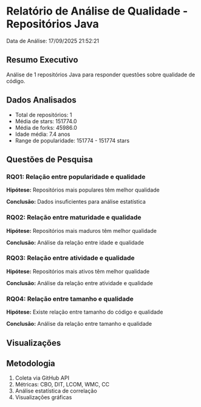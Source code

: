 # Relatório de Análise de Qualidade - Repositórios Java

Data de Análise: 17/09/2025 21:52:21

## Resumo Executivo

Análise de 1 repositórios Java para responder questões sobre qualidade de código.

## Dados Analisados

- Total de repositórios: 1
- Média de stars: 151774.0
- Média de forks: 45986.0
- Idade média: 7.4 anos
- Range de popularidade: 151774 - 151774 stars

## Questões de Pesquisa

### RQ01: Relação entre popularidade e qualidade

**Hipótese:** Repositórios mais populares têm melhor qualidade

**Conclusão:** Dados insuficientes para análise estatística

### RQ02: Relação entre maturidade e qualidade

**Hipótese:** Repositórios mais maduros têm melhor qualidade

**Conclusão:** Análise da relação entre idade e qualidade

### RQ03: Relação entre atividade e qualidade

**Hipótese:** Repositórios mais ativos têm melhor qualidade

**Conclusão:** Análise da relação entre atividade e qualidade

### RQ04: Relação entre tamanho e qualidade

**Hipótese:** Existe relação entre tamanho do código e qualidade

**Conclusão:** Análise da relação entre tamanho e qualidade

## Visualizações

## Metodologia

1. Coleta via GitHub API
2. Métricas: CBO, DIT, LCOM, WMC, CC
3. Análise estatística de correlação
4. Visualizações gráficas

